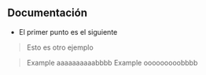 ## Documentación

* El primer punto es el siguiente

> Esto es otro ejemplo

> Example aaaaaaaaaabbbb
> Example ooooooooobbbb